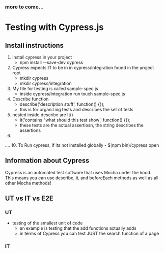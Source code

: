 ### more to come...

# Testing with Cypress.js
## Install instructions
1. install cypress in your project
	- npm install --save-dev cypress
2. Cypress expects IT to be in in cypress/integration found in the project root
	- mkdir cypress
	- mkdir cypress/integration
3. My file for testing is called sample-spec.js
	- inside cypress/integration run touch sample-spec.js
4. Describe function
	- describe('description stuff', function() {});
	- this is for organizing tests and describes the set of tests
5. nested inside describe are It()
	- it('contains "what should this test show', function() {});
	- these tests are the actual assertiosn, the string describes the assertions
6. 
....
10. To Run cypress, if its not installed globally
	- $(npm bin)/cypress open

## Information about Cypress

Cypress is an automated test software that uses Mocha under the hood. This means you can use describe, it, and beforeEach methods as well as all other Mocha methods!


## UT vs IT vs E2E
### UT
- testing of the smallest unit of code
	- an example is testing that the add functions actually adds
	- in terms of Cypress you can test JUST the search function of a page
### IT


